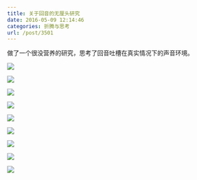 ```yaml
---
title: 关于回音的无厘头研究
date: 2016-05-09 12:14:46
categories: 折腾与思考
url: /post/3501
---
```


做了一个很没营养的研究，思考了回音吐槽在真实情况下的声音环境。

![](http://qiniu.colacdn.com/img/posts/2016-05/05-09/1.png)

![](http://qiniu.colacdn.com/img/posts/2016-05/05-09/2.png)

![](http://qiniu.colacdn.com/img/posts/2016-05/05-09/3.png)

![](http://qiniu.colacdn.com/img/posts/2016-05/05-09/4.png)

![](http://qiniu.colacdn.com/img/posts/2016-05/05-09/5.png)

![](http://qiniu.colacdn.com/img/posts/2016-05/05-09/6.png)

![](http://qiniu.colacdn.com/img/posts/2016-05/05-09/7.png)

![](http://qiniu.colacdn.com/img/posts/2016-05/05-09/8.png)

![](http://qiniu.colacdn.com/img/posts/2016-05/05-09/9.png)